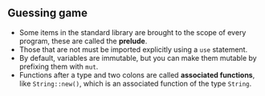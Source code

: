## Guessing game

- Some items in the standard library are brought to the scope of every program,
these are called the **prelude**.
- Those that are not must be imported explicitly using a ``use`` statement.
- By default, variables are immutable, but you can make them mutable by prefixing
them with ``mut``.
- Functions after a type and two colons are called **associated functions**, like
``String::new()``, which is an associated function of the type ``String``.